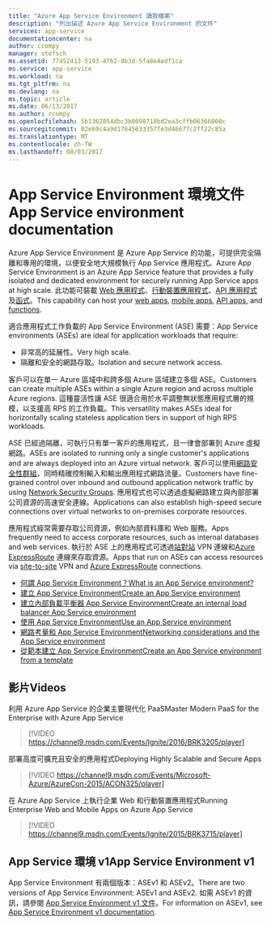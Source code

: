 ```yaml
---
title: "Azure App Service Environment 讀我檔案"
description: "列出描述 Azure App Service Environment 的文件"
services: app-service
documentationcenter: na
author: ccompy
manager: stefsch
ms.assetid: 77452413-5193-4762-8b3d-5fa8e4edf1ca
ms.service: app-service
ms.workload: na
ms.tgt_pltfrm: na
ms.devlang: na
ms.topic: article
ms.date: 06/13/2017
ms.author: ccompy
ms.openlocfilehash: 5b1362854dbc3b0098718bd2ea3cffb06366000c
ms.sourcegitcommit: 02e69c4a9d17645633357fe3d46677c2ff22c85a
ms.translationtype: MT
ms.contentlocale: zh-TW
ms.lasthandoff: 08/03/2017
---
```

# <a name="app-service-environment-documentation"></a><span data-ttu-id="687cc-103">App Service Environment 環境文件</span><span class="sxs-lookup"><span data-stu-id="687cc-103">App Service environment documentation</span></span>
 <span data-ttu-id="687cc-104">Azure App Service Environment 是 Azure App Service 的功能，可提供完全隔離和專用的環境，以便安全地大規模執行 App Service 應用程式。</span><span class="sxs-lookup"><span data-stu-id="687cc-104">Azure App Service Environment is an Azure App Service feature that provides a fully isolated and dedicated environment for securely running App Service apps at high scale.</span></span> <span data-ttu-id="687cc-105">此功能可裝載 [Web 應用程式][webapps]、[行動裝置應用程式][mobileapps]、[API 應用程式][APIApps]及[函式][Functions]。</span><span class="sxs-lookup"><span data-stu-id="687cc-105">This capability can host your [web apps][webapps], [mobile apps][mobileapps], [API apps][APIApps], and [functions][Functions].</span></span>

<span data-ttu-id="687cc-106">適合應用程式工作負載的 App Service Environment (ASE) 需要：</span><span class="sxs-lookup"><span data-stu-id="687cc-106">App Service environments (ASEs) are ideal for application workloads that require:</span></span>

* <span data-ttu-id="687cc-107">非常高的延展性。</span><span class="sxs-lookup"><span data-stu-id="687cc-107">Very high scale.</span></span>
* <span data-ttu-id="687cc-108">隔離和安全的網路存取。</span><span class="sxs-lookup"><span data-stu-id="687cc-108">Isolation and secure network access.</span></span>

<span data-ttu-id="687cc-109">客戶可以在單一 Azure 區域中和跨多個 Azure 區域建立多個 ASE。</span><span class="sxs-lookup"><span data-stu-id="687cc-109">Customers can create multiple ASEs within a single Azure region and across multiple Azure regions.</span></span> <span data-ttu-id="687cc-110">這種靈活性讓 ASE 很適合用於水平調整無狀態應用程式層的規模，以支援高 RPS 的工作負載。</span><span class="sxs-lookup"><span data-stu-id="687cc-110">This versatility makes ASEs ideal for horizontally scaling stateless application tiers in support of high RPS workloads.</span></span>

<span data-ttu-id="687cc-111">ASE 已經過隔離，可執行只有單一客戶的應用程式，且一律會部署到 Azure 虛擬網路。</span><span class="sxs-lookup"><span data-stu-id="687cc-111">ASEs are isolated to running only a single customer's applications and are always deployed into an Azure virtual network.</span></span> <span data-ttu-id="687cc-112">客戶可以使用[網路安全性群組][NSGs]，同時精確控制輸入和輸出應用程式網路流量。</span><span class="sxs-lookup"><span data-stu-id="687cc-112">Customers have fine-grained control over inbound and outbound application network traffic by using [Network Security Groups][NSGs].</span></span> <span data-ttu-id="687cc-113">應用程式也可以透過虛擬網路建立與內部部署公司資源的高速安全連線。</span><span class="sxs-lookup"><span data-stu-id="687cc-113">Applications can also establish high-speed secure connections over virtual networks to on-premises corporate resources.</span></span>

<span data-ttu-id="687cc-114">應用程式經常需要存取公司資源，例如內部資料庫和 Web 服務。</span><span class="sxs-lookup"><span data-stu-id="687cc-114">Apps frequently need to access corporate resources, such as internal databases and web services.</span></span> <span data-ttu-id="687cc-115">執行於 ASE 上的應用程式可透過[站對站][SiteToSite] VPN 連線和[Azure ExpressRoute][ExpressRoute] 連線來存取資源。</span><span class="sxs-lookup"><span data-stu-id="687cc-115">Apps that run on ASEs can access resources via [site-to-site][SiteToSite] VPN and [Azure ExpressRoute][ExpressRoute] connections.</span></span>

* <span data-ttu-id="687cc-116">[何謂 App Service Environment？][Intro]</span><span class="sxs-lookup"><span data-stu-id="687cc-116">[What is an App Service environment?][Intro]</span></span>
* <span data-ttu-id="687cc-117">[建立 App Service Environment][MakeExternalASE]</span><span class="sxs-lookup"><span data-stu-id="687cc-117">[Create an App Service environment][MakeExternalASE]</span></span>
* <span data-ttu-id="687cc-118">[建立內部負載平衡器 App Service Environment][MakeILBASE]</span><span class="sxs-lookup"><span data-stu-id="687cc-118">[Create an internal load balancer App Service environment][MakeILBASE]</span></span>
* <span data-ttu-id="687cc-119">[使用 App Service Environment][UsingASE]</span><span class="sxs-lookup"><span data-stu-id="687cc-119">[Use an App Service environment][UsingASE]</span></span>
* <span data-ttu-id="687cc-120">[網路考量和 App Service Environment][ASENetwork]</span><span class="sxs-lookup"><span data-stu-id="687cc-120">[Networking considerations and the App Service environment][ASENetwork]</span></span>
* <span data-ttu-id="687cc-121">[從範本建立 App Service Environment][MakeASEfromTemplate]</span><span class="sxs-lookup"><span data-stu-id="687cc-121">[Create an App Service environment from a template][MakeASEfromTemplate]</span></span>


## <a name="videos"></a><span data-ttu-id="687cc-122">影片</span><span class="sxs-lookup"><span data-stu-id="687cc-122">Videos</span></span>
<span data-ttu-id="687cc-123">利用 Azure App Service 的企業主要現代化 PaaS</span><span class="sxs-lookup"><span data-stu-id="687cc-123">Master Modern PaaS for the Enterprise with Azure App Service</span></span>
>[!VIDEO https://channel9.msdn.com/Events/Ignite/2016/BRK3205/player]

<span data-ttu-id="687cc-124">部署高度可擴充且安全的應用程式</span><span class="sxs-lookup"><span data-stu-id="687cc-124">Deploying Highly Scalable and Secure Apps</span></span>
>[!VIDEO https://channel9.msdn.com/Events/Microsoft-Azure/AzureCon-2015/ACON325/player]

<span data-ttu-id="687cc-125">在 Azure App Service 上執行企業 Web 和行動裝置應用程式</span><span class="sxs-lookup"><span data-stu-id="687cc-125">Running Enterprise Web and Mobile Apps on Azure App Service</span></span>
>[!VIDEO https://channel9.msdn.com/Events/Ignite/2015/BRK3715/player]

## <a name="app-service-environment-v1"></a><span data-ttu-id="687cc-126">App Service 環境 v1</span><span class="sxs-lookup"><span data-stu-id="687cc-126">App Service Environment v1</span></span> ##
<span data-ttu-id="687cc-127">App Service Environment 有兩個版本：ASEv1 和 ASEv2。</span><span class="sxs-lookup"><span data-stu-id="687cc-127">There are two versions of App Service Environment: ASEv1 and ASEv2.</span></span> <span data-ttu-id="687cc-128">如需 ASEv1 的資訊，請參閱 [App Service Environment v1 文件][ASEv1README]。</span><span class="sxs-lookup"><span data-stu-id="687cc-128">For information on ASEv1, see [App Service Environment v1 documentation][ASEv1README].</span></span>


<!--Links-->
[Intro]: ./intro.md
[MakeExternalASE]: ./create-external-ase.md
[MakeASEfromTemplate]: ./create-from-template.md
[MakeILBASE]: ./create-ilb-ase.md
[ASENetwork]: ./network-info.md
[ASEReadme]: ./readme.md
[UsingASE]: ./using-an-ase.md
[UDRs]: ../../virtual-network/virtual-networks-udr-overview.md
[NSGs]: ../../virtual-network/virtual-networks-nsg.md
[ConfigureASEv1]: ../../app-service-web/app-service-web-configure-an-app-service-environment.md
[ASEv1Intro]: ../../app-service-web/app-service-app-service-environment-intro.md
[webapps]: ../../app-service-web/app-service-web-overview.md
[mobileapps]: ../../app-service-mobile/app-service-mobile-value-prop.md
[APIapps]: ../../app-service-api/app-service-api-apps-why-best-platform.md
[Functions]: ../../azure-functions/index.yml
[Pricing]: http://azure.microsoft.com/pricing/details/app-service/
[ARMOverview]: ../../azure-resource-manager/resource-group-overview.md
[ConfigureSSL]: ../../app-service-web/web-sites-purchase-ssl-web-site.md
[Kudu]: http://azure.microsoft.com/resources/videos/super-secret-kudu-debug-console-for-azure-web-sites/
[AppDeploy]: ../../app-service-web/web-sites-deploy.md
[ASEWAF]: ../../app-service-web/app-service-app-service-environment-web-application-firewall.md
[AppGW]: ../../application-gateway/application-gateway-web-application-firewall-overview.md
[PremiumTier]: http://azure.microsoft.com/pricing/details/app-service/
[ASEv1README]: ../app-service-app-service-environments-readme.md
[SiteToSite]: ../../vpn-gateway/vpn-gateway-site-to-site-create.md
[ExpressRoute]: http://azure.microsoft.com/services/expressroute/
